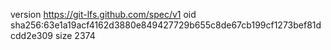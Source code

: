 version https://git-lfs.github.com/spec/v1
oid sha256:63e1a19acf4162d3880e849427729b655c8de67cb199cf1273bef81dcdd2e309
size 2374
